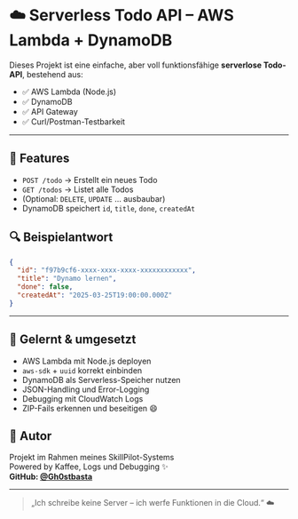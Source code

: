 # ☁️ Serverless Todo API – AWS Lambda + DynamoDB

Dieses Projekt ist eine einfache, aber voll funktionsfähige **serverlose Todo-API**, bestehend aus:

- ✅ AWS Lambda (Node.js)
- ✅ DynamoDB
- ✅ API Gateway
- ✅ Curl/Postman-Testbarkeit

---

## 🚀 Features

- `POST /todo` → Erstellt ein neues Todo  
- `GET /todos` → Listet alle Todos  
- (Optional: `DELETE`, `UPDATE` … ausbaubar)
- DynamoDB speichert `id`, `title`, `done`, `createdAt`



## 🔍 Beispielantwort

```json
{
  "id": "f97b9cf6-xxxx-xxxx-xxxx-xxxxxxxxxxxx",
  "title": "Dynamo lernen",
  "done": false,
  "createdAt": "2025-03-25T19:00:00.000Z"
}
```

---

## 🧠 Gelernt & umgesetzt

- AWS Lambda mit Node.js deployen
- `aws-sdk` + `uuid` korrekt einbinden
- DynamoDB als Serverless-Speicher nutzen
- JSON-Handling und Error-Logging
- Debugging mit CloudWatch Logs
- ZIP-Fails erkennen und beseitigen 😄


## 👤 Autor

Projekt im Rahmen meines SkillPilot-Systems  
Powered by Kaffee, Logs und Debugging ✨  
**GitHub: [@Gh0stbasta](https://github.com/Gh0stbasta)**

---

> „Ich schreibe keine Server – ich werfe Funktionen in die Cloud.“ ☁️
